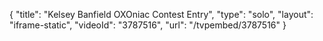 {
    "title": "Kelsey Banfield OXOniac Contest Entry",
    "type": "solo",
    "layout": "iframe-static",
    "videoId": "3787516",
    "url": "\/tvpembed\/3787516"
}